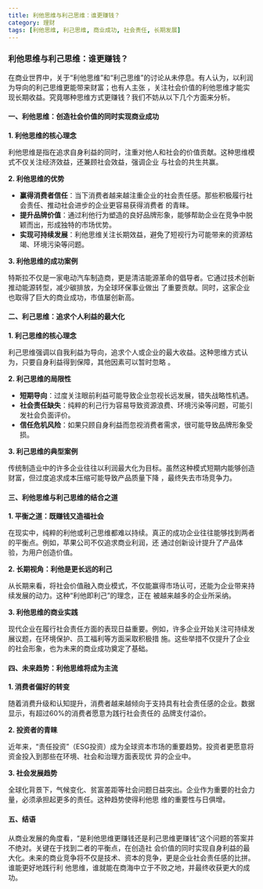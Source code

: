 ```yaml
---
title: 利他思维与利己思维：谁更赚钱？
category: 理财
tags: [利他思维, 利己思维, 商业成功, 社会责任, 长期发展]
---
```

### 利他思维与利己思维：谁更赚钱？

在商业世界中，关于“利他思维”和“利己思维”的讨论从未停息。有人认为，以利润为导向的利己思维更能带来财富；也有人主张
，关注社会价值的利他思维才能实现长期收益。究竟哪种思维方式更赚钱？我们不妨从以下几个方面来分析。

#### 一、利他思维：创造社会价值的同时实现商业成功

**1. 利他思维的核心理念**

利他思维是指在追求自身利益的同时，注重对他人和社会的价值贡献。这种思维模式不仅关注经济效益，还兼顾社会效益，强调企业
与社会的共生共赢。

**2. 利他思维的优势**

- **赢得消费者信任**：当下消费者越来越注重企业的社会责任感。那些积极履行社会责任、推动社会进步的企业更容易获得消费者
的青睐。
- **提升品牌价值**：通过利他行为塑造的良好品牌形象，能够帮助企业在竞争中脱颖而出，形成独特的市场优势。
- **实现可持续发展**：利他思维关注长期效益，避免了短视行为可能带来的资源枯竭、环境污染等问题。

**3. 利他思维的成功案例**

特斯拉不仅是一家电动汽车制造商，更是清洁能源革命的倡导者。它通过技术创新推动能源转型，减少碳排放，为全球环保事业做出
了重要贡献。同时，这家企业也取得了巨大的商业成功，市值屡创新高。

#### 二、利己思维：追求个人利益的最大化

**1. 利己思维的核心理念**

利己思维强调以自我利益为导向，追求个人或企业的最大收益。这种思维方式认为，只要自身利益得到保障，其他因素可以暂时忽略
。

**2. 利己思维的局限性**

- **短期导向**：过度关注眼前利益可能导致企业忽视长远发展，错失战略性机遇。
- **社会责任缺失**：纯粹的利己行为容易导致资源浪费、环境污染等问题，可能引发社会负面评价。
- **信任危机风险**：如果只顾自身利益而忽视消费者需求，很可能导致品牌形象受损。

**3. 利己思维的典型案例**

传统制造业中的许多企业往往以利润最大化为目标。虽然这种模式短期内能够创造财富，但过度追求成本压缩可能导致产品质量下降
，最终失去市场竞争力。

#### 三、利他思维与利己思维的结合之道

**1. 平衡之道：既赚钱又造福社会**

在现实中，纯粹的利他或利己思维都难以持续。真正的成功企业往往能够找到两者的平衡点。例如，苹果公司不仅追求商业利润，还
通过创新设计提升了产品体验，为用户创造价值。

**2. 长期视角：利他是更长远的利己**

从长期来看，将社会价值融入商业模式，不仅能赢得市场认可，还能为企业带来持续发展的动力。这种“利他即利己”的理念，正在
被越来越多的企业所采纳。

**3. 利他思维的商业实践**

现代企业在履行社会责任方面的表现日益重要。例如，许多企业开始关注可持续发展议题，在环境保护、员工福利等方面采取积极措
施。这些举措不仅提升了企业的社会形象，也为未来的商业成功奠定了基础。

#### 四、未来趋势：利他思维将成为主流

**1. 消费者偏好的转变**

随着消费升级和认知提升，消费者越来越倾向于支持具有社会责任感的企业。数据显示，有超过60%的消费者愿意为践行社会责任的
品牌支付溢价。

**2. 投资者的青睐**

近年来，“责任投资”（ESG投资）成为全球资本市场的重要趋势。投资者更愿意将资金投入到那些在环境、社会和治理方面表现优
异的企业中。

**3. 社会发展趋势**

全球化背景下，气候变化、贫富差距等社会问题日益突出。企业作为重要的社会力量，必须承担起更多的责任。这种趋势使得利他思
维的重要性与日俱增。

#### 五、结语

从商业发展的角度看，“是利他思维更赚钱还是利己思维更赚钱”这个问题的答案并不绝对。关键在于找到二者的平衡点，在创造社
会价值的同时实现自身利益的最大化。未来的商业竞争将不仅是技术、资本的竞争，更是企业社会责任感的比拼。谁能更好地践行利
他思维，谁就能在商海中立于不败之地，并最终收获更大的成功。
